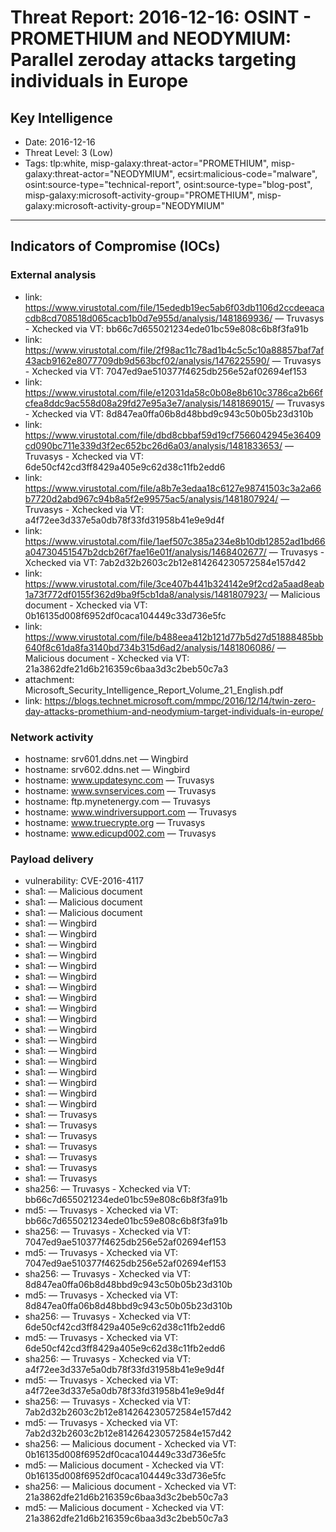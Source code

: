 # Threat Report: 2016-12-16: OSINT - PROMETHIUM and NEODYMIUM: Parallel zeroday attacks targeting individuals in Europe


## Key Intelligence
* Date: 2016-12-16
* Threat Level: 3 (Low)
* Tags: tlp:white, misp-galaxy:threat-actor="PROMETHIUM", misp-galaxy:threat-actor="NEODYMIUM", ecsirt:malicious-code="malware", osint:source-type="technical-report", osint:source-type="blog-post", misp-galaxy:microsoft-activity-group="PROMETHIUM", misp-galaxy:microsoft-activity-group="NEODYMIUM"

---

## Indicators of Compromise (IOCs)
### External analysis
* link: https://www.virustotal.com/file/15ededb19ec5ab6f03db1106d2ccdeeacacdb8cd708518d065cacb1b0d7e955d/analysis/1481869936/ — Truvasys - Xchecked via VT: bb66c7d655021234ede01bc59e808c6b8f3fa91b
* link: https://www.virustotal.com/file/2f98ac11c78ad1b4c5c5c10a88857baf7af43acb9162e8077709db9d563bcf02/analysis/1476225590/ — Truvasys - Xchecked via VT: 7047ed9ae510377f4625db256e52af02694ef153
* link: https://www.virustotal.com/file/e12031da58c0b08e8b610c3786ca2b66fcfea8ddc9ac558d08a29fd27e95a3e7/analysis/1481869015/ — Truvasys - Xchecked via VT: 8d847ea0ffa06b8d48bbd9c943c50b05b23d310b
* link: https://www.virustotal.com/file/dbd8cbbaf59d19cf7566042945e36409cd090bc711e339d3f2ec652bc26d6a03/analysis/1481833653/ — Truvasys - Xchecked via VT: 6de50cf42cd3ff8429a405e9c62d38c11fb2edd6
* link: https://www.virustotal.com/file/a8b7e3edaa18c6127e98741503c3a2a66b7720d2abd967c94b8a5f2e99575ac5/analysis/1481807924/ — Truvasys - Xchecked via VT: a4f72ee3d337e5a0db78f33fd31958b41e9e9d4f
* link: https://www.virustotal.com/file/1aef507c385a234e8b10db12852ad1bd66a04730451547b2dcb26f7fae16e01f/analysis/1468402677/ — Truvasys - Xchecked via VT: 7ab2d32b2603c2b12e814264230572584e157d42
* link: https://www.virustotal.com/file/3ce407b441b324142e9f2cd2a5aad8eab1a73f772df0155f362d9ba9f5cb1da8/analysis/1481807923/ — Malicious document - Xchecked via VT: 0b16135d008f6952df0caca104449c33d736e5fc
* link: https://www.virustotal.com/file/b488eea412b121d77b5d27d51888485bb640f8c61da8fa3140bd734b315d6ad2/analysis/1481806086/ — Malicious document - Xchecked via VT: 21a3862dfe21d6b216359c6baa3d3c2beb50c7a3
* attachment: Microsoft_Security_Intelligence_Report_Volume_21_English.pdf
* link: https://blogs.technet.microsoft.com/mmpc/2016/12/14/twin-zero-day-attacks-promethium-and-neodymium-target-individuals-in-europe/

### Network activity
* hostname: srv601.ddns.net — Wingbird
* hostname: srv602.ddns.net — Wingbird
* hostname: www.updatesync.com — Truvasys
* hostname: www.svnservices.com — Truvasys
* hostname: ftp.mynetenergy.com — Truvasys
* hostname: www.windriversupport.com — Truvasys
* hostname: www.truecrypte.org — Truvasys
* hostname: www.edicupd002.com — Truvasys

### Payload delivery
* vulnerability: CVE-2016-4117
* sha1: <sha1> — Malicious document
* sha1: <sha1> — Malicious document
* sha1: <sha1> — Malicious document
* sha1: <sha1> — Wingbird
* sha1: <sha1> — Wingbird
* sha1: <sha1> — Wingbird
* sha1: <sha1> — Wingbird
* sha1: <sha1> — Wingbird
* sha1: <sha1> — Wingbird
* sha1: <sha1> — Wingbird
* sha1: <sha1> — Wingbird
* sha1: <sha1> — Wingbird
* sha1: <sha1> — Wingbird
* sha1: <sha1> — Wingbird
* sha1: <sha1> — Wingbird
* sha1: <sha1> — Wingbird
* sha1: <sha1> — Wingbird
* sha1: <sha1> — Wingbird
* sha1: <sha1> — Wingbird
* sha1: <sha1> — Wingbird
* sha1: <sha1> — Wingbird
* sha1: <sha1> — Truvasys
* sha1: <sha1> — Truvasys
* sha1: <sha1> — Truvasys
* sha1: <sha1> — Truvasys
* sha1: <sha1> — Truvasys
* sha1: <sha1> — Truvasys
* sha1: <sha1> — Truvasys
* sha256: <sha256> — Truvasys - Xchecked via VT: bb66c7d655021234ede01bc59e808c6b8f3fa91b
* md5: <md5> — Truvasys - Xchecked via VT: bb66c7d655021234ede01bc59e808c6b8f3fa91b
* sha256: <sha256> — Truvasys - Xchecked via VT: 7047ed9ae510377f4625db256e52af02694ef153
* md5: <md5> — Truvasys - Xchecked via VT: 7047ed9ae510377f4625db256e52af02694ef153
* sha256: <sha256> — Truvasys - Xchecked via VT: 8d847ea0ffa06b8d48bbd9c943c50b05b23d310b
* md5: <md5> — Truvasys - Xchecked via VT: 8d847ea0ffa06b8d48bbd9c943c50b05b23d310b
* sha256: <sha256> — Truvasys - Xchecked via VT: 6de50cf42cd3ff8429a405e9c62d38c11fb2edd6
* md5: <md5> — Truvasys - Xchecked via VT: 6de50cf42cd3ff8429a405e9c62d38c11fb2edd6
* sha256: <sha256> — Truvasys - Xchecked via VT: a4f72ee3d337e5a0db78f33fd31958b41e9e9d4f
* md5: <md5> — Truvasys - Xchecked via VT: a4f72ee3d337e5a0db78f33fd31958b41e9e9d4f
* sha256: <sha256> — Truvasys - Xchecked via VT: 7ab2d32b2603c2b12e814264230572584e157d42
* md5: <md5> — Truvasys - Xchecked via VT: 7ab2d32b2603c2b12e814264230572584e157d42
* sha256: <sha256> — Malicious document - Xchecked via VT: 0b16135d008f6952df0caca104449c33d736e5fc
* md5: <md5> — Malicious document - Xchecked via VT: 0b16135d008f6952df0caca104449c33d736e5fc
* sha256: <sha256> — Malicious document - Xchecked via VT: 21a3862dfe21d6b216359c6baa3d3c2beb50c7a3
* md5: <md5> — Malicious document - Xchecked via VT: 21a3862dfe21d6b216359c6baa3d3c2beb50c7a3
